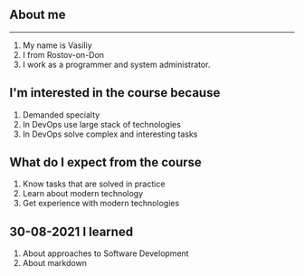 
## About me
______

1. My name is Vasiliy
2. I from Rostov-on-Don
3. I work as a programmer and system administrator.

## I'm interested in the course because 

1. Demanded specialty
2. In DevOps use large  stack of technologies
3. In DevOps solve complex and interesting tasks

## What do I expect from the course 

1. Know tasks that are solved in practice
2. Learn about modern technology
3. Get experience with modern technologies

## 30-08-2021 I learned

1. About approaches to Software Development
2. About markdown
